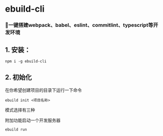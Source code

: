 # ebuild-cli

### 🚀一键搭建webpack、babel、eslint、commitlint、typescript等开发环境

## 1. 安装：

```
npm i -g ebuild-cli
```

## 2. 初始化

在你希望创建项目的目录下运行一下命令

```
ebuild init <项目名称>
```

模式选择有三种

附加功能启动一个开发服务器

```
ebuild run
```